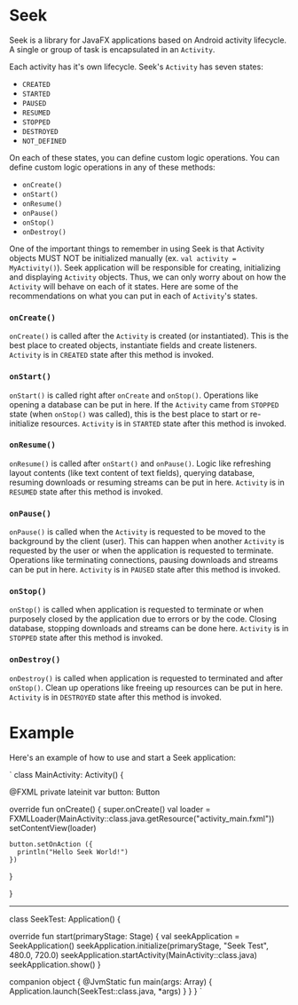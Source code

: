 # Seek
Seek is a library for JavaFX applications based on Android activity lifecycle. A single or group of task is encapsulated in an `Activity`.

Each activity has it's own lifecycle. Seek's `Activity` has seven states:
* `CREATED`
* `STARTED`
* `PAUSED`
* `RESUMED`
* `STOPPED`
* `DESTROYED`
* `NOT_DEFINED`

On each of these states, you can define custom logic operations. You can define custom logic operations in any of these methods:
* `onCreate()`
* `onStart()`
* `onResume()`
* `onPause()`
* `onStop()`
* `onDestroy()`

One of the important things to remember in using Seek is that Activity objects MUST NOT be initialized manually (ex. `val activity = MyActivity()`). Seek application will be responsible for creating, initializing and displaying `Activity` objects. Thus, we can only worry about on how the `Activity` will behave on each of it states. Here are some of the recommendations on what you can put in each of `Activity`'s states.

### `onCreate()`
`onCreate()` is called after the `Activity` is created (or instantiated). This is the best place to created objects, instantiate fields and create listeners.
`Activity` is in `CREATED` state after this method is invoked.

### `onStart()`
`onStart()` is called right after `onCreate` and `onStop()`. Operations like opening a database can be put in here. If the `Activity` came from `STOPPED` state (when `onStop()` was called), this is the best place to start or re-initialize resources.
`Activity` is in `STARTED` state after this method is invoked.

### `onResume()`
`onResume()` is called after `onStart()` and `onPause()`. Logic like refreshing layout contents (like text content of text fields), querying database, resuming downloads or resuming streams can be put in here.
`Activity` is in `RESUMED` state after this method is invoked.

### `onPause()`
`onPause()` is called when the `Activity` is requested to be moved to the background by the client (user). This can happen when another `Activity` is requested by the user or when the application is requested to terminate. Operations like terminating connections, pausing downloads and streams can be put in here.
`Activity` is in `PAUSED` state after this method is invoked.

### `onStop()`
`onStop()` is called when application is requested to terminate or when purposely closed by the application due to errors or by the code. Closing database, stopping downloads and streams can be done here.
`Activity` is in `STOPPED` state after this method is invoked.

### `onDestroy()`
`onDestroy()` is called when application is requested to terminated and after `onStop()`. Clean up operations like freeing up resources can be put in here.
`Activity` is in `DESTROYED` state after this method is invoked.

# Example

Here's an example of how to use and start a Seek application:

`
class MainActivity: Activity() {
  
  @FXML private lateinit var button: Button
  
  override fun onCreate() {
    super.onCreate()
    val loader = FXMLLoader(MainActivity::class.java.getResource("activity_main.fxml"))
    setContentView(loader)
    
    button.setOnAction ({
      println("Hello Seek World!")
    })
  }
  
}

-----------------------------------------------------------------------------------

class SeekTest: Application() {

  override fun start(primaryStage: Stage) {
    val seekApplication = SeekApplication()
    seekApplication.initialize(primaryStage, "Seek Test", 480.0, 720.0)
    seekApplication.startActivity(MainActivity::class.java)
    seekApplication.show()
  }
  
  companion object {
    @JvmStatic fun main(args: Array<String>) {
      Application.launch(SeekTest::class.java, *args)
    }
  }
}
`
